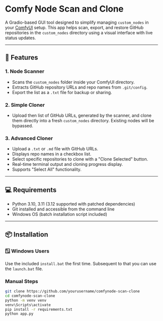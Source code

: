 # Comfy Node Scan and Clone

A Gradio-based GUI tool designed to simplify managing `custom_nodes` in your [ComfyUI](https://github.com/comfyanonymous/ComfyUI) setup. This app helps scan, export, and restore GitHub repositories in the `custom_nodes` directory using a visual interface with live status updates.

---

## 🔧 Features

### 1. **Node Scanner**
- Scans the `custom_nodes` folder inside your ComfyUI directory.
- Extracts GitHub repository URLs and repo names from `.git/config`.
- Export the list as a `.txt` file for backup or sharing.

### 2. **Simple Cloner**
- Upload then list of GitHub URLs, generated by the scanner, and clone them directly into a fresh `custom_nodes` directory. Existing nodes will be bypassed.

### 3. **Advanced Cloner**
- Upload a `.txt` or `.md` file with GitHub URLs.
- Displays repo names in a checkbox list.
- Select specific repositories to clone with a "Clone Selected" button.
- Real-time terminal output and cloning progress display.
- Supports "Select All" functionality.

---

## 💻 Requirements

- Python 3.10, 3.11 (3.12 supported with patched dependencies)
- Git installed and accessible from the command line
- Windows OS (batch installation script included)

---

## 📦 Installation

### 🪟 Windows Users

Use the included `install.bat` the first time. Subsequent to that you can use the `launch.bat` file.

### Manual Steps

```bash
git clone https://github.com/yourusername/comfynode-scan-clone
cd comfynode-scan-clone
python -m venv venv
venv\Scripts\activate
pip install -r requirements.txt
python app.py


